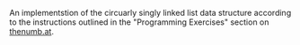 An implementstion of the circuarly singly linked list data structure according to the instructions outlined in the "Programming Exercises" section on [thenumb.at](https://thenumb.at/cpp-course/cpp/16/16.html).